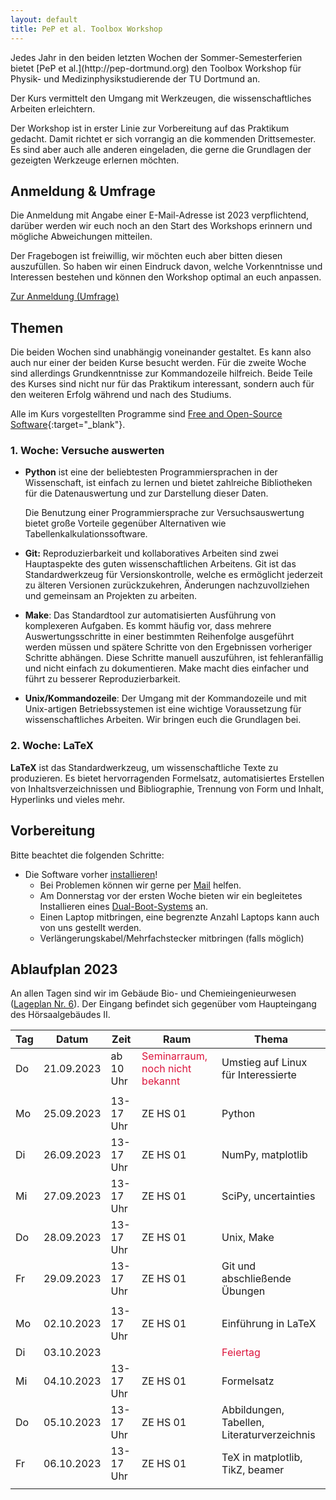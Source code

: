 ```yaml
---
layout: default
title: PeP et al. Toolbox Workshop
---
```


<p class="lead" markdown="1">
Jedes Jahr in den beiden letzten Wochen der Sommer-Semesterferien bietet
[PeP et al.](http://pep-dortmund.org) den Toolbox Workshop für Physik-
und Medizinphysikstudierende der TU Dortmund an. </p>

Der Kurs vermittelt den Umgang mit Werkzeugen, die wissenschaftliches Arbeiten erleichtern.

Der Workshop ist in erster Linie zur Vorbereitung auf das Praktikum gedacht.
Damit richtet er sich vorrangig an die kommenden Drittsemester.
Es sind aber auch alle anderen eingeladen, die gerne die Grundlagen der gezeigten Werkzeuge erlernen möchten.


## Anmeldung & Umfrage

Die Anmeldung mit Angabe einer E-Mail-Adresse ist 2023 verpflichtend,
darüber werden wir euch noch an den Start des Workshops erinnern
und mögliche Abweichungen mitteilen.

Der Fragebogen ist freiwillig, wir möchten euch aber bitten diesen auszufüllen.
So haben wir einen Eindruck davon, welche Vorkenntnisse und Interessen bestehen
und können den Workshop optimal an euch anpassen.

<div class="text-center mb-3">
<a target="_blank" role="button" class="btn btn-primary" href="https://registration.pep-dortmund.org/events/16/registration/">Zur Anmeldung (Umfrage)</a>
</div>


## Themen

Die beiden Wochen sind unabhängig voneinander gestaltet.
Es kann also auch nur einer der beiden Kurse besucht werden.
Für die zweite Woche sind allerdings Grundkenntnisse zur Kommandozeile hilfreich.
Beide Teile des Kurses sind nicht nur für das Praktikum interessant,
sondern auch für den weiteren Erfolg während und nach des Studiums.

Alle im Kurs vorgestellten Programme sind [Free and Open-Source Software](https://en.wikipedia.org/wiki/Free_and_open-source_software){:target="_blank"}.


### 1. Woche: Versuche auswerten

* **Python** ist eine der beliebtesten Programmiersprachen in der Wissenschaft,
  ist einfach zu lernen und bietet zahlreiche Bibliotheken für die Datenauswertung
  und zur Darstellung dieser Daten.

  Die Benutzung einer Programmiersprache zur Versuchsauswertung bietet große Vorteile
  gegenüber Alternativen wie Tabellenkalkulationssoftware.

* **Git:** Reproduzierbarkeit und kollaboratives Arbeiten sind zwei Hauptaspekte
  des guten wissenschaftlichen Arbeitens.
  Git ist das Standardwerkzeug für Versionskontrolle,
  welche es ermöglicht jederzeit zu älteren Versionen zurückzukehren,
  Änderungen nachzuvollziehen und gemeinsam an Projekten zu arbeiten.

* **Make**: Das Standardtool zur automatisierten Ausführung von komplexeren Aufgaben.
  Es kommt häufig vor, dass mehrere Auswertungsschritte in einer bestimmten Reihenfolge
  ausgeführt werden müssen und spätere Schritte von den Ergebnissen vorheriger Schritte abhängen.
  Diese Schritte manuell auszuführen, ist fehleranfällig und nicht einfach zu dokumentieren.
  Make macht dies einfacher und führt zu besserer Reproduzierbarkeit.

* **Unix/Kommandozeile**: Der Umgang mit der Kommandozeile und mit Unix-artigen
  Betriebssystemen ist eine wichtige Voraussetzung für wissenschaftliches Arbeiten.
  Wir bringen euch die Grundlagen bei.


### 2. Woche: LaTeX

**LaTeX** ist das Standardwerkzeug, um wissenschaftliche Texte zu produzieren.
  Es bietet hervorragenden Formelsatz, automatisiertes Erstellen von Inhaltsverzeichnissen
  und Bibliographie, Trennung von Form und Inhalt, Hyperlinks und vieles mehr.


## Vorbereitung

Bitte beachtet die folgenden Schritte:

- Die Software vorher [installieren](/install)!
  - Bei Problemen können wir gerne per [Mail](problem.html) helfen.
  - Am Donnerstag vor der ersten Woche bieten wir ein begleitetes Installieren eines [Dual-Boot-Systems](/install/dualboot.html) an.
  - Einen Laptop mitbringen, eine begrenzte Anzahl Laptops kann auch von uns gestellt werden.
  - Verlängerungskabel/Mehrfachstecker mitbringen (falls möglich)


## Ablaufplan 2023

An allen Tagen sind wir im Gebäude Bio- und Chemieingenieurwesen ([Lageplan Nr. 6](https://www.tu-dortmund.de/storages/tu_website/Referat_1/News/2019/2019_10_Oktober/191010_TU_Lageplan_A4_WEB_2019.pdf)).
Der Eingang befindet sich gegenüber vom Haupteingang des Hörsaalgebäudes II.

<table class="table table-hover">
<thead>
  <tr>
  <th>Tag</th>
  <th>Datum</th>
  <th>Zeit</th>
  <th>Raum</th>
  <th>Thema</th>
  </tr>
</thead>
<tbody>
  <tr>
  <td>Do</td>
  <td>21.09.2023</td>
  <td>ab 10 Uhr</td>
  <td><span style="color:crimson"> Seminarraum, noch nicht bekannt </span></td>
  <td>Umstieg auf Linux für Interessierte
   </td>
  </tr>
  <tr>
  <td colspan="5"></td>
  </tr>
  <tr>
  <td>Mo</td>
  <td>25.09.2023</td>
  <td>13-17 Uhr</td>
  <td>ZE HS 01</td>
  <td>Python</td>
  </tr>
  <tr>
  <td>Di</td>
  <td>26.09.2023</td>
  <td>13-17 Uhr</td>
  <td>ZE HS 01</td>
  <td>NumPy, matplotlib</td>
  </tr>
  <tr>
  <td>Mi</td>
  <td>27.09.2023</td>
  <td>13-17 Uhr</td>
  <td>ZE HS 01</td>
  <td>SciPy, uncertainties</td>
  </tr>
  <tr>
  <td>Do</td>
  <td>28.09.2023</td>
  <td>13-17 Uhr</td>
  <td>ZE HS 01</td>
  <td>Unix, Make</td>
  </tr>
  <tr>
  <td>Fr</td>
  <td>29.09.2023</td>
  <td>13-17 Uhr</td>
  <td>ZE HS 01</td>
  <td>Git und abschließende Übungen</td>
  </tr>
  <tr>
  <td colspan="5"></td>
  </tr>
  <tr>
  <td>Mo</td>
  <td>02.10.2023</td>
  <td>13-17 Uhr</td>
  <td>ZE HS 01</td>
  <td>Einführung in LaTeX</td>
  </tr>
  <tr>
  <td>Di</td>
  <td>03.10.2023</td>
  <td></td>
  <td></td>
  <td><span style="color:crimson"> Feiertag </span></td>
  </tr>
  <tr>
  <td>Mi</td>
  <td>04.10.2023</td>
  <td>13-17 Uhr</td>
  <td>ZE HS 01</td>
  <td>Formelsatz</td>
  </tr>
  <tr>
  <td>Do</td>
  <td>05.10.2023</td>
  <td>13-17 Uhr</td>
  <td>ZE HS 01</td>
  <td>Abbildungen, Tabellen, Literaturverzeichnis</td>
  </tr>
  <tr>
  <td>Fr</td>
  <td>06.10.2023</td>
  <td>13-17 Uhr</td>
  <td>ZE HS 01</td>
  <td>TeX in matplotlib, TikZ, beamer</td>
  </tr>
  <tr>
  <td colspan="5"></td>
  </tr>

<!--
  <tr>
  <td>Fr</td>
  <td>30.09.2023</td>
  <td>13-17 Uhr</td>
  <td>ZE HS 01</td>
  <td>Ausführliche Übungen über alles</td>
  </tr>
-->
</tbody>
</table>
